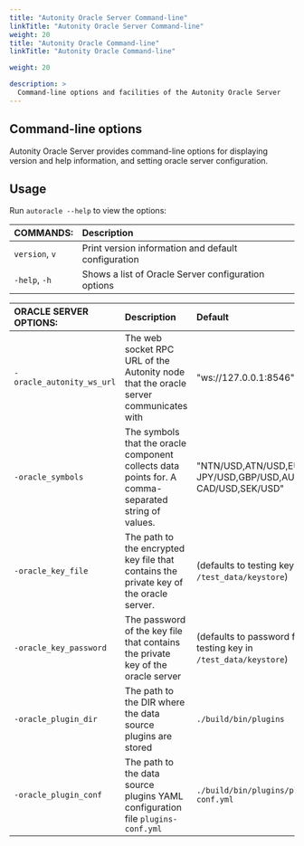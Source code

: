 ```yaml
---
title: "Autonity Oracle Server Command-line"
linkTitle: "Autonity Oracle Server Command-line"
weight: 20
title: "Autonity Oracle Command-line"
linkTitle: "Autonity Oracle Command-line"

weight: 20

description: >
  Command-line options and facilities of the Autonity Oracle Server
---
```


<!--
## Command-line facilities

Command-line tools for interacting with an Autonity Oracle Server are provided by:

- Autonity Utility Tool `aut`. A Python command-line RPC client for Autonity. The tool provides access to Autonity Oracle Contract interface functions.

For `aut` installation, usage, and command-line options see RReference [Setup the Autonity Utility Tool (aut)](/account-holders/setup-aut/).

For calling Oracle Contract functions using `aut` see Reference [Autonity Interfaces, Oracle Contract interface](/reference/api/oracle/).
-->

## Command-line options

Autonity Oracle Server provides command-line options for displaying version and help information, and setting oracle server configuration.

## Usage

Run `autoracle --help` to view the options:

| COMMANDS: | Description |
|:--|:--|
| `version`, `v` | Print version information and default configuration |
| `-help`, `-h`  | Shows a list of Oracle Server configuration options |


| ORACLE SERVER OPTIONS: | Description | Default | Required? |
|:--|:--|:--|:--|
| `-oracle_autonity_ws_url` | The web socket RPC URL of the Autonity node that the oracle server communicates with | "ws://127.0.0.1:8546" | Yes |
| `-oracle_symbols` | The symbols that the oracle component collects data points for. A comma-separated string of values. | "NTN/USD,ATN/USD,EUR/USD, JPY/USD,GBP/USD,AUD/USD, CAD/USD,SEK/USD" | No |
| `-oracle_key_file` | The path to the encrypted key file that contains the private key of the oracle server. | (defaults to testing key in `/test_data/keystore`) | Yes |
| `-oracle_key_password` | The password of the key file that contains the private key of the oracle server | (defaults to password for testing key in `/test_data/keystore`) | Yes |
| `-oracle_plugin_dir` | The path to the DIR where the data source plugins are stored | `./build/bin/plugins` | No |
| `-oracle_plugin_conf` | The path to the data source plugins YAML configuration file `plugins-conf.yml` | `./build/bin/plugins/plugins-conf.yml` | Yes |
